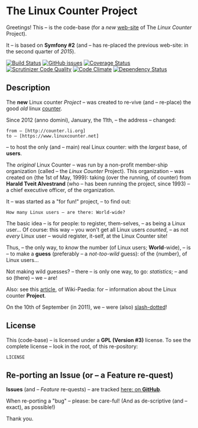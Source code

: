 The Linux Counter Project
=========================

Greetings!
This – is the code-base (for a *new* [web-site](https://www.linuxcounter.net)
of The *Linux Counter* Project).

It – is based on **Symfony #2** (and – has re-placed the previous web-site:
in the second quarter of *2015*).

[![Build Status](http://linuxcounter.net:8080/buildStatus/icon?job=TheLinuxCounterProject)](http://linuxcounter.net:8080/job/TheLinuxCounterProject/)
[![GitHub issues](https://img.shields.io/github/issues/christinloehner/linuxcounter.new.svg)](https://github.com/christinloehner/linuxcounter.new/issues)
[![Coverage Status](https://coveralls.io/repos/alexloehner/linuxcounter.new/badge.svg)](https://coveralls.io/r/alexloehner/linuxcounter.new)
[![Scrutinizer Code Quality](https://scrutinizer-ci.com/g/alexloehner/linuxcounter.new/badges/quality-score.png?b=master)](https://scrutinizer-ci.com/g/alexloehner/linuxcounter.new/?branch=master)
[![Code Climate](https://codeclimate.com/github/alexloehner/linuxcounter.new/badges/gpa.svg)](https://codeclimate.com/github/alexloehner/linuxcounter.new)
[![Dependency Status](https://www.versioneye.com/user/projects/5509756b4996ebef3300004f/badge.svg?style=flat)](https://www.versioneye.com/user/projects/5509756b4996ebef3300004f)

Description
-----------

The **new** Linux counter *Project* – was created to re-vive (and – re-place)
the good *old* linux [counter](http://counter.li.org).

Since 2012 (anno domini), January, the 11th, – the address – changed: 

    from – [http://counter.li.org]
    to – [https://www.linuxcounter.net]

– to host the only (and – main) real Linux counter: with the *largest* base, of **users**.

The *original* Linux Counter – was run by a non-profit member-ship organization
(called – the *Linux Counter* Project). This organization – was created on {the 1st of May, 1999}:
taking (over the running, of counter) from **Harald Tveit Alvestrand** (who – has been running 
the project, since 1993) – a chief executive officer, of the organization.

It – was started as a "for fun!" project, – to find out: 

    How many Linux users – are there: World-wide?

The basic idea – is for people: to register, them-selves, – as being a Linux user…
Of course: this way – you won't get all Linux users *counted*, –
as not *every* Linux user – would register, it-self, at the Linux Counter site!

Thus, – the only way, to *know* the number (of Linux users; **World**-wide), – is – 
to make a **guess** (preferably – a *not-too-wild* guess): of the {number}, of Linux users… 

Not making wild guesses? – there – is only one way, to go: *statistics*; 
– and so (there) – we – are!

Also: see this [article](http://en.wikipedia.org/wiki/Linux_Counter), of Wiki-Paedia:
for – information about the Linux counter **Project**.

On the 10th of September (in 2011), we – were (also) [slash-dotted](http://linux.slashdot.org/story/11/09/10/1249257/the-linux-counter-relaunches)!

License
-------

This (code-base) – is licensed under a **GPL (Version #3)** license. 
To see the complete license – look in the root, of this re-pository:

    LICENSE

Re-porting an Issue (or – a Feature re-quest)
---------------------------------------------

**Issues** (and – *Feature* re-quests) – are tracked [here: on **GitHub**](https://github.com/christinloehner/linuxcounter.new/issues).

When re-porting a "bug" – please: be care-ful! (And as de-scriptive (and – exact), as possible!)

Thank you.
